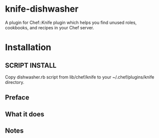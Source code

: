 # knife-dishwasher

A plugin for Chef::Knife plugin which helps you find unused roles, cookbooks, and recipes in your Chef server.

# Installation

## SCRIPT INSTALL

Copy dishwasher.rb script from lib/chef/knife to your ~/.chef/plugins/knife directory.

## Preface


## What it does

## Notes


